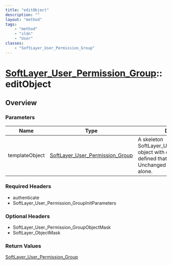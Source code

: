 ```yaml
---
title: "editObject"
description: ""
layout: "method"
tags:
    - "method"
    - "sldn"
    - "User"
classes:
    - "SoftLayer_User_Permission_Group"
---
```

# [SoftLayer_User_Permission_Group](/reference/services/SoftLayer_User_Permission_Group)::editObject




## Overview 


### Parameters 
|Name | Type | Description |
| --- | --- | --- |
|templateObject| <a href='/reference/datatypes/SoftLayer_User_Permission_Group'>SoftLayer_User_Permission_Group </a>| A skeleton SoftLayer_User_Permission_Group object with only the properties defined that you wish to change. Unchanged properties are left alone.|


### Required Headers
* authenticate
* SoftLayer_User_Permission_GroupInitParameters

### Optional Headers
* SoftLayer_User_Permission_GroupObjectMask
* SoftLayer_ObjectMask

### Return Values
<a href='/reference/datatypes/SoftLayer_User_Permission_Group'>SoftLayer_User_Permission_Group </a>

